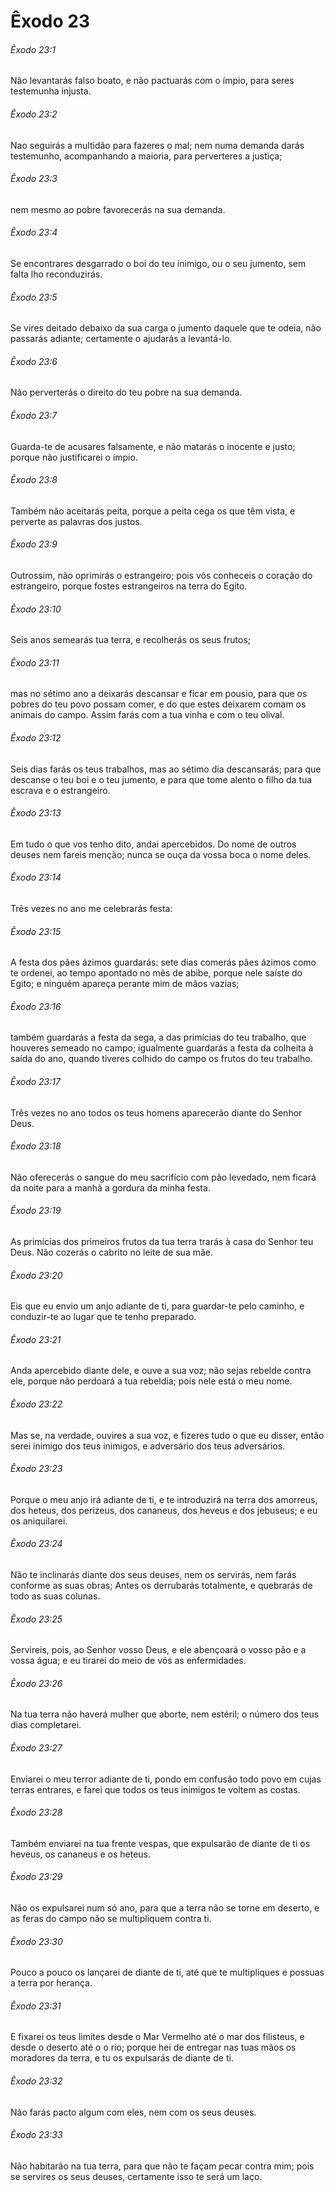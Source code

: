 # Êxodo 23

###### Êxodo 23:1

Não levantarás falso boato, e não pactuarás com o ímpio, para seres testemunha injusta.

###### Êxodo 23:2

Nao seguirás a multidão para fazeres o mal; nem numa demanda darás testemunho, acompanhando a maioria, para perverteres a justiça;

###### Êxodo 23:3

nem mesmo ao pobre favorecerás na sua demanda.

###### Êxodo 23:4

Se encontrares desgarrado o boi do teu inimigo, ou o seu jumento, sem falta lho reconduzirás.

###### Êxodo 23:5

Se vires deitado debaixo da sua carga o jumento daquele que te odeia, não passarás adiante; certamente o ajudarás a levantá-lo.

###### Êxodo 23:6

Não perverterás o direito do teu pobre na sua demanda.

###### Êxodo 23:7

Guarda-te de acusares falsamente, e não matarás o inocente e justo; porque não justificarei o ímpio.

###### Êxodo 23:8

Também não aceitarás peita, porque a peita cega os que têm vista, e perverte as palavras dos justos.

###### Êxodo 23:9

Outrossim, não oprimirás o estrangeiro; pois vós conheceis o coração do estrangeiro, porque fostes estrangeiros na terra do Egito.

###### Êxodo 23:10

Seis anos semearás tua terra, e recolherás os seus frutos;

###### Êxodo 23:11

mas no sétimo ano a deixarás descansar e ficar em pousio, para que os pobres do teu povo possam comer, e do que estes deixarem comam os animais do campo. Assim farás com a tua vinha e com o teu olival.

###### Êxodo 23:12

Seis dias farás os teus trabalhos, mas ao sétimo dia descansarás; para que descanse o teu boi e o teu jumento, e para que tome alento o filho da tua escrava e o estrangeiro.

###### Êxodo 23:13

Em tudo o que vos tenho dito, andai apercebidos. Do nome de outros deuses nem fareis menção; nunca se ouça da vossa boca o nome deles.

###### Êxodo 23:14

Três vezes no ano me celebrarás festa:

###### Êxodo 23:15

A festa dos pães ázimos guardarás: sete dias comerás pães ázimos como te ordenei, ao tempo apontado no mês de abibe, porque nele saíste do Egito; e ninguém apareça perante mim de mãos vazias;

###### Êxodo 23:16

também guardarás a festa da sega, a das primícias do teu trabalho, que houveres semeado no campo; igualmente guardarás a festa da colheita à saída do ano, quando tiveres colhido do campo os frutos do teu trabalho.

###### Êxodo 23:17

Três vezes no ano todos os teus homens aparecerão diante do Senhor Deus.

###### Êxodo 23:18

Não oferecerás o sangue do meu sacrifício com pão levedado, nem ficará da noite para a manhã a gordura da minha festa.

###### Êxodo 23:19

As primícias dos primeiros frutos da tua terra trarás à casa do Senhor teu Deus. Não cozerás o cabrito no leite de sua mãe.

###### Êxodo 23:20

Eis que eu envio um anjo adiante de ti, para guardar-te pelo caminho, e conduzir-te ao lugar que te tenho preparado.

###### Êxodo 23:21

Anda apercebido diante dele, e ouve a sua voz; não sejas rebelde contra ele, porque não perdoará a tua rebeldia; pois nele está o meu nome.

###### Êxodo 23:22

Mas se, na verdade, ouvires a sua voz, e fizeres tudo o que eu disser, então serei inimigo dos teus inimigos, e adversário dos teus adversários.

###### Êxodo 23:23

Porque o meu anjo irá adiante de ti, e te introduzirá na terra dos amorreus, dos heteus, dos perizeus, dos cananeus, dos heveus e dos jebuseus; e eu os aniquilarei.

###### Êxodo 23:24

Não te inclinarás diante dos seus deuses, nem os servirás, nem farás conforme as suas obras; Antes os derrubarás totalmente, e quebrarás de todo as suas colunas.

###### Êxodo 23:25

Servireis, pois, ao Senhor vosso Deus, e ele abençoará o vosso pão e a vossa água; e eu tirarei do meio de vós as enfermidades.

###### Êxodo 23:26

Na tua terra não haverá mulher que aborte, nem estéril; o número dos teus dias completarei.

###### Êxodo 23:27

Enviarei o meu terror adiante de ti, pondo em confusão todo povo em cujas terras entrares, e farei que todos os teus inimigos te voltem as costas.

###### Êxodo 23:28

Também enviarei na tua frente vespas, que expulsarão de diante de ti os heveus, os cananeus e os heteus.

###### Êxodo 23:29

Não os expulsarei num só ano, para que a terra não se torne em deserto, e as feras do campo não se multipliquem contra ti.

###### Êxodo 23:30

Pouco a pouco os lançarei de diante de ti, até que te multipliques e possuas a terra por herança.

###### Êxodo 23:31

E fixarei os teus limites desde o Mar Vermelho até o mar dos filisteus, e desde o deserto até o o rio; porque hei de entregar nas tuas mãos os moradores da terra, e tu os expulsarás de diante de ti.

###### Êxodo 23:32

Não farás pacto algum com eles, nem com os seus deuses.

###### Êxodo 23:33

Não habitarão na tua terra, para que não te façam pecar contra mim; pois se servires os seus deuses, certamente isso te será um laço.

